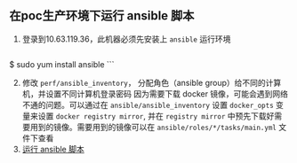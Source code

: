 
## 在poc生产环境下运行 ansible 脚本

1. 登录到10.63.119.36，此机器必须先安装上 `ansible` 运行环境  
    ```
$ sudo yum install ansible
    ```

2. 修改 `perf/ansible_inventory`， 分配角色（ansible group）给不同的计算机，并设置不同计算机登录密码
因为需要下载 docker 镜像，可能会遇到网络不通的问题。可以通过在 `ansible/ansible_inventory` 设置 `docker_opts` 变量来设置 `docker registry mirror`,
并在 `registry mirror` 中预先下载好需要用到的镜像。需要用到的镜像可以在 `ansible/roles/*/tasks/main.yml` 文件下查看
3. [运行 ansible 脚本](https://github.com/peterwangpei/mesos-poc/tree/master/prod/ansible)
